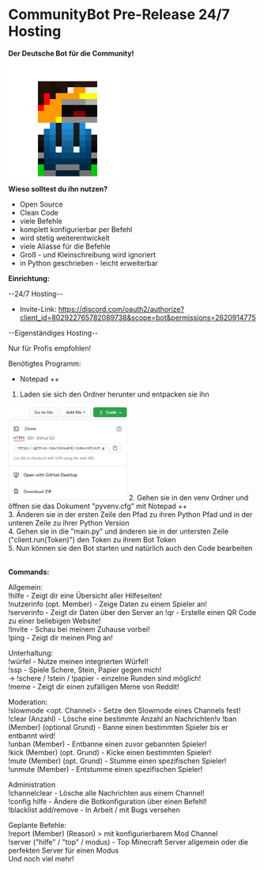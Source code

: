 # CommunityBot Pre-Release 24/7 Hosting

**Der Deutsche Bot für die Community!**<br/>
<img src="data/pictures/logo.png" alt="logo" width="240"/> 

**Wieso solltest du ihn nutzen?**<br/>
+ Open Source<br/>
+ Clean Code<br/>
+ viele Befehle<br/>
+ komplett konfigurierbar per Befehl<br/>
+ wird stetig weiterentwickelt<br/>
+ viele Aliasse für die Befehle<br/>
+ Groß - und Kleinschreibung wird ignoriert <br/>
+ in Python geschrieben - leicht erweiterbar<br/>

**Einrichtung:**<br/>

--24/7 Hosting--<br/>

+ Invite-Link: https://discord.com/oauth2/authorize?client_id=802922765782089738&scope=bot&permissions=2620914775<br/>

--Eigenständiges Hosting--<br/>

Nur für Profis empfohlen!

Benötigtes Programm:
+ Notepad ++

1. Laden sie sich den Ordner herunter und entpacken sie ihn<br/>
<img src="data/pictures/download.png" alt="download" width="240"/> 
2. Gehen sie in den venv Ordner und öffnen sie das Dokument "pyvenv.cfg" mit Notepad ++<br/>
3. Änderen sie in der ersten Zeile den Pfad zu ihren Python Pfad und in der unteren Zeile zu ihrer Python Version<br/>
4. Gehen sie in die "main.py" und änderen sie in der untersten Zeile ("client.run(Token)") den Token zu ihrem Bot Token<br/>
5. Nun können sie den Bot starten und natürlich auch den Code bearbeiten<br/><br/>


**Commands:**<br/>

Allgemein:<br/>
!hilfe - Zeigt dir eine Übersicht aller Hilfeseiten!<br/>
!nutzerinfo (opt. Member) - Zeige Daten zu einem Spieler an!<br/>
!serverinfo - Zeigt dir Daten über den Server an
!qr - Erstelle einen QR Code zu einer beliebigen Website!<br/>
!Invite - Schau bei meinem Zuhause vorbei!<br/>
!ping - Zeigt dir meinen Ping an!<br/>


Unterhaltung:<br/>
!würfel - Nutze meinen integrierten Würfel!<br/>
!ssp - Spiele Schere, Stein, Papier gegen mich!<br/>
  -> !schere / !stein / !papier - einzelne Runden sind möglich!<br/>
!meme - Zeigt dir einen zufälligen Meme von Reddit!<br/>

Moderation:<br/>
!slowmode <Sekunden> <opt. Channel> - Setze den Slowmode eines Channels fest!<br/>
!clear (Anzahl) - Lösche eine bestimmte Anzahl an Nachrichten!v
!ban (Member) (optional Grund) - Banne einen bestimmten Spieler bis er entbannt wird!<br/>
!unban (Member) - Entbanne einen zuvor gebannten Spieler!<br/>
!kick (Member) (opt. Grund) - Kicke einen bestimmten Spieler!<br/>
!mute (Member) (opt. Grund) - Stumme einen spezifischen Spieler!<br/>
!unmute (Member) - Entstumme einen spezifischen Spieler!<br/>

Administration<br/>
!channelclear - Lösche alle Nachrichten aus einem Channel!<br/>
!config hilfe - Ändere die Botkonfiguration über einen Befehl!<br/>
!blacklist add/remove - In Arbeit / mit Bugs versehen

Geplante Befehle:<br/>
!report (Member) (Reason) > mit konfigurierbarem Mod Channel<br/>
!server ("hilfe" / "top" / modus) - Top Minecraft Server allgemein oder die perfekten Server für einen Modus<br/>
Und noch viel mehr!

